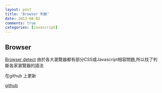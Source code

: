 ```yaml
---
layout: post
title: 'Browser 判斷'
date: 2013-08-02
comments: true
categories: [javascript]
---
```

## Browser
[Browser detect](http://www.quirksmode.org/js/detect.html)
由於各大瀏覽器都有部分CSS或Javascript相容問題,所以找了判斷各家瀏覽器的語法

在github 上更新

[github](https://github.com/tedshd/check_browser)
